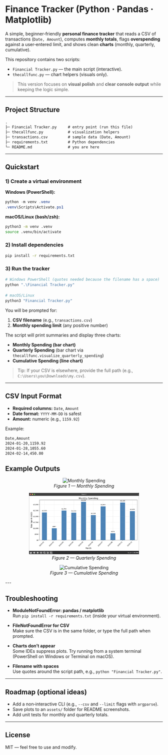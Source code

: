 # Finance Tracker (Python · Pandas · Matplotlib)

A simple, beginner‑friendly **personal finance tracker** that reads a CSV of transactions (`Date, Amount`),
computes **monthly totals**, flags **overspending** against a user‑entered limit, and shows clean **charts**
(monthly, quarterly, cumulative).

This repository contains two scripts:

- `Financial Tracker.py` — the main script (interactive).  
- `thecallfunc.py` — chart helpers (visuals only).

> This version focuses on **visual polish** and **clear console output** while keeping the logic simple.

---

## Project Structure
```
.
├─ Financial Tracker.py     # entry point (run this file)
├─ thecallfunc.py           # visualization helpers
├─ transactions.csv         # sample data (Date, Amount)
├─ requirements.txt         # Python dependencies
└─ README.md                # you are here
```

---

## Quickstart

### 1) Create a virtual environment
**Windows (PowerShell):**
```powershell
python -m venv .venv
.venv\Scripts\Activate.ps1
```

**macOS/Linux (bash/zsh):**
```bash
python3 -m venv .venv
source .venv/bin/activate
```

### 2) Install dependencies
```bash
pip install -r requirements.txt
```

### 3) Run the tracker
```bash
# Windows PowerShell (quotes needed because the filename has a space)
python ".\Financial Tracker.py"

# macOS/Linux
python3 "Financial Tracker.py"
```

You will be prompted for:
1) **CSV filename** (e.g., `transactions.csv`)  
2) **Monthly spending limit** (any positive number)

The script will print summaries and display three charts:
- **Monthly Spending (bar chart)**
- **Quarterly Spending** (bar chart via `thecallfunc.visualize_quarterly_spending`)
- **Cumulative Spending (line chart)**

> Tip: If your CSV is elsewhere, provide the full path (e.g., `C:\Users\you\Downloads\my.csv`).

---

## CSV Input Format

- **Required columns:** `Date`, `Amount`  
- **Date format:** `YYYY-MM-DD` is safest  
- **Amount:** numeric (e.g., `1159.92`)

Example:
```csv
Date,Amount
2024-01-20,1159.92
2024-01-28,1055.60
2024-02-14,450.00
```

## Example Outputs

<p align="center">
  <img src="images/output1.png" alt="Monthly Spending" width="70%">
  <br>
  <em>Figure 1 — Monthly Spending</em>
</p>

<p align="center">
  <img src="output2.png" alt="Quarterly Spending" width="70%">
  <br>
  <em>Figure 2 — Quarterly Spending</em>
</p>

<p align="center">
  <img src="images/output3.png" alt="Cumulative Spending" width="70%">
  <br>
  <em>Figure 3 — Cumulative Spending</em>
</p>
---

## Troubleshooting

- **ModuleNotFoundError: pandas / matplotlib**  
  Run `pip install -r requirements.txt` (inside your virtual environment).

- **FileNotFoundError for CSV**  
  Make sure the CSV is in the same folder, or type the full path when prompted.

- **Charts don’t appear**  
  Some IDEs suppress plots. Try running from a system terminal (PowerShell on Windows or Terminal on macOS).

- **Filename with spaces**  
  Use quotes around the script path, e.g., `python "Financial Tracker.py"`.

---

## Roadmap (optional ideas)
- Add a non‑interactive CLI (e.g., `--csv` and `--limit` flags with `argparse`).
- Save plots to an `assets/` folder for README screenshots.
- Add unit tests for monthly and quarterly totals.

---

## License
MIT — feel free to use and modify.
